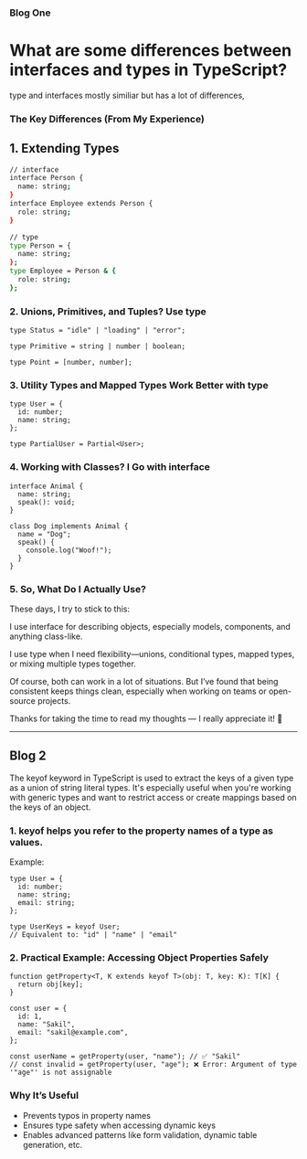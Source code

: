 

### Blog One ### 

# What are some differences between interfaces and types in TypeScript?

type and interfaces mostly similiar but has a lot of differences,

### The Key Differences (From My Experience)

## 1. Extending Types

```bash
// interface
interface Person {
  name: string;
}
interface Employee extends Person {
  role: string;
}
```
```bash
// type
type Person = {
  name: string;
};
type Employee = Person & {
  role: string;
};

```

### 2. Unions, Primitives, and Tuples? Use type

```
type Status = "idle" | "loading" | "error";

type Primitive = string | number | boolean;

type Point = [number, number];
```

### 3. Utility Types and Mapped Types Work Better with type

```
type User = {
  id: number;
  name: string;
};

type PartialUser = Partial<User>;

```

### 4. Working with Classes? I Go with interface
```
interface Animal {
  name: string;
  speak(): void;
}

class Dog implements Animal {
  name = "Dog";
  speak() {
    console.log("Woof!");
  }
}

```

### 5. So, What Do I Actually Use?

These days, I try to stick to this:

I use interface for describing objects, especially models, components, and anything class-like.

I use type when I need flexibility—unions, conditional types, mapped types, or mixing multiple types together.

Of course, both can work in a lot of situations. But I’ve found that being consistent keeps things clean, especially when working on teams or open-source projects.

Thanks for taking the time to read my thoughts — I really appreciate it! 🙌




________________

## Blog 2

The keyof keyword in TypeScript is used to extract the keys of a given type as a union of string literal types. It's especially useful when you're working with generic types and want to restrict access or create mappings based on the keys of an object.

### 1. keyof helps you refer to the property names of a type as values.
Example:

```
type User = {
  id: number;
  name: string;
  email: string;
};

type UserKeys = keyof User;
// Equivalent to: "id" | "name" | "email"

```

### 2. Practical Example: Accessing Object Properties Safely

```
function getProperty<T, K extends keyof T>(obj: T, key: K): T[K] {
  return obj[key];
}

const user = {
  id: 1,
  name: "Sakil",
  email: "sakil@example.com",
};

const userName = getProperty(user, "name"); // ✅ "Sakil"
// const invalid = getProperty(user, "age"); ❌ Error: Argument of type '"age"' is not assignable

```

### Why It’s Useful 
- Prevents typos in property names
- Ensures type safety when accessing dynamic keys
- Enables advanced patterns like form validation, dynamic table generation, etc.

